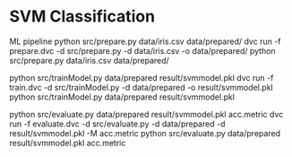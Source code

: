 # SVM Classification

ML pipeline
python src/prepare.py data/iris.csv data/prepared/
dvc run -f prepare.dvc -d src/prepare.py -d data/iris.csv -o data/prepared/ python src/prepare.py data/iris.csv data/prepared/

python src/trainModel.py data/prepared result/svmmodel.pkl
dvc run -f train.dvc -d src/trainModel.py -d data/prepared -o result/svmmodel.pkl python src/trainModel.py data/prepared result/svmmodel.pkl

python src/evaluate.py data/prepared result/svmmodel.pkl acc.metric
dvc run -f evaluate.dvc -d src/evaluate.py -d data/prepared -d result/svmmodel.pkl -M acc.metric python src/evaluate.py data/prepared result/svmmodel.pkl acc.metric
